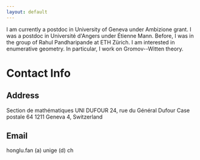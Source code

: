 ```yaml
---
layout: default
---
```

I am currently a postdoc in University of Geneva under Ambizione grant. I was a postdoc in Université d'Angers under Étienne Mann. Before, I was in the group of Rahul Pandharipande at ETH Zürich. I am interested in enumerative geometry. In particular, I work on Gromov--Witten theory.

# Contact Info 
## Address 
Section de mathématiques
UNI DUFOUR
24, rue du Général Dufour
Case postale 64
1211 Geneva 4, Switzerland
## Email
honglu.fan (a) unige (d) ch
